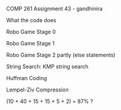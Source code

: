 COMP 261 Assignment 43 - gandhinira

What the code does

 Robo Game Stage 0

 Robo Game Stage 1

 Robo Game Stage 2 partly (else statements)

 String Search: KMP string search

 Huffman Coding

 Lempel-Ziv Compression

 (10 + 40 + 15 + 15 + 5 + 2) = 87% ?

